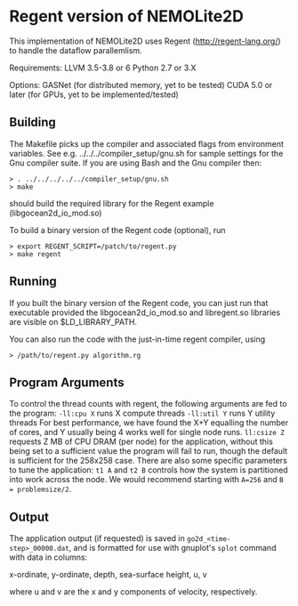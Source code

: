 # Regent version of NEMOLite2D #

This implementation of NEMOLite2D uses Regent (http://regent-lang.org/) to handle the dataflow parallemlism.

Requirements:
LLVM 3.5-3.8 or 6
Python 2.7 or 3.X

Options:
GASNet (for distributed memory, yet to be tested)
CUDA 5.0 or later (for GPUs, yet to be implemented/tested)

## Building ##
The Makefile picks up the compiler and associated flags from environment
variables. See e.g. ../../../compiler_setup/gnu.sh for sample
settings for the Gnu compiler suite.
If you are using Bash and the Gnu compiler then:

    > . ../../../../../compiler_setup/gnu.sh
    > make

should build the required library for the Regent example (libgocean2d_io_mod.so)

To build a binary version of the Regent code (optional), run

    > export REGENT_SCRIPT=/patch/to/regent.py
    > make regent

## Running ##

If you built the binary version of the Regent code, you can just run that executable provided the libgocean2d_io_mod.so and libregent.so libraries are visible on $LD_LIBRARY_PATH.

You can also run the code with the just-in-time regent compiler, using

    > /path/to/regent.py algorithm.rg

## Program Arguments ##
To control the thread counts with regent, the following arguments are fed to the program:
`-ll:cpu X` runs X compute threads
`-ll:util Y` runs Y utility threads
For best performance, we have found the X+Y equalling the number of cores, and Y usually being 4 works well for single node runs.
`ll:csize Z` requests Z MB of CPU DRAM (per node) for the application, without this being set to a sufficient value the program will fail to run, though the default is sufficient for the 258x258 case.
There are also some specific parameters to tune the application:
`t1 A` and `t2 B` controls how the system is partitioned into work across the node. We would recommend starting with `A=256` and `B = problemsize/2`.

## Output ##
The application output (if requested) is saved in `go2d_<time-step>_00000.dat`, and is formatted for use with gnuplot's `splot` command with data in columns:

x-ordinate, y-ordinate, depth, sea-surface height, u, v

where u and v are the x and y components of velocity, respectively.

